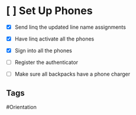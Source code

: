 # [ ] Set Up Phones

- [x] Send linq the updated line name assignments
- [x] Have linq activate all the phones
- [x] Sign into all the phones 
- [ ] Register the authenticator
- [ ] Make sure all backpacks have a phone charger


## Tags

#Orientation
